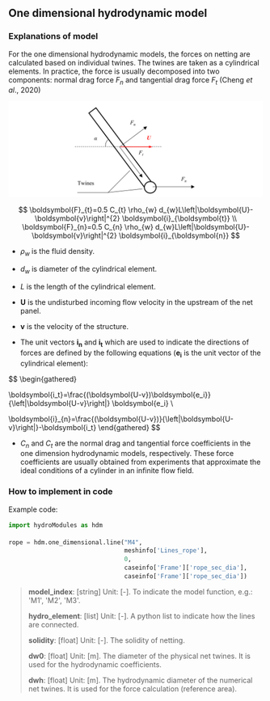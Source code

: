 ## One dimensional hydrodynamic model

### Explanations of model

For the one dimensional hydrodynamic models, the forces on netting are calculated based on individual twines. The twines are taken as a cylindrical elements. In practice, the force is usually decomposed into two components: normal drag force $F_n$ and tangential drag force $F_t$ (Cheng *et al*., 2020)

![Fig.5](./figures/Fig.5.png)

$$
\boldsymbol{F}_{t}=0.5 C_{t} \rho_{w} d_{w}L\left|\boldsymbol{U}-\boldsymbol{v}\right|^{2} \boldsymbol{i}_{\boldsymbol{t}}
\\
\boldsymbol{F}_{n}=0.5 C_{n} \rho_{w} d_{w}L\left|\boldsymbol{U}-\boldsymbol{v}\right|^{2} \boldsymbol{i}_{\boldsymbol{n}}
$$

* $\rho_{w}$ is the fluid density.

* $d_w$ is diameter of the cylindrical element.

* $L$ is the length of the cylindrical element.

* $\boldsymbol{U}$ is the undisturbed incoming flow velocity in the upstream of the net panel.

* $\boldsymbol{v}$ is the velocity of the structure.

* The unit vectors $\boldsymbol{i_n}$ and $\boldsymbol{i_t}$ which are used to indicate the directions of forces are defined by the following equations ($\boldsymbol{e_i}$ is the unit vector of the cylindrical element):

$$
\begin{gathered}

\boldsymbol{i_t}=\frac{(\boldsymbol{U-v})\boldsymbol{e_i}}{\left|\boldsymbol{U-v}\right|} \boldsymbol{e_i}
\\

\boldsymbol{i}_{n}=\frac{(\boldsymbol{U-v})}{\left|\boldsymbol{U-v}\right|}-\boldsymbol{i_t}
\end{gathered}
$$

* $C_n$ and $C_t$ are the normal drag and tangential force coefficients in the one dimension hydrodynamic models, respectively. These force coefficients are usually obtained from experiments that approximate the ideal conditions of a cylinder in an infinite flow field.

### How to implement in code

Example code:
``` python
import hydroModules as hdm

rope = hdm.one_dimensional.line("M4",
                                meshinfo['Lines_rope'],
                                0,
                                caseinfo['Frame']['rope_sec_dia'],
                                caseinfo['Frame']['rope_sec_dia'])
```

> **model_index**: [string] Unit: [-]. To indicate the model function, e.g.: 'M1', 'M2', 'M3'.
>
> **hydro_element**: [list] Unit: [-]. A python list to indicate how the lines are connected.
>
> **solidity**: [float] Unit: [-]. The solidity of netting.
>
> **dw0**: [float] Unit: [m]. The diameter of the physical net twines. It is used for the hydrodynamic coefficients.
> 
> **dwh**: [float] Unit: [m]. The hydrodynamic diameter of the numerical net twines. It is used for the force calculation (reference area).

